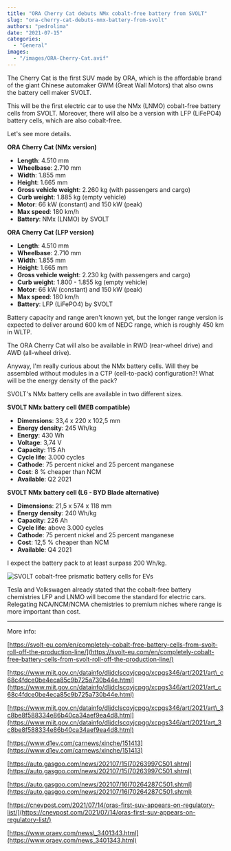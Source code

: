 ```yaml
---
title: "ORA Cherry Cat debuts NMx cobalt-free battery from SVOLT"
slug: "ora-cherry-cat-debuts-nmx-battery-from-svolt"
authors: "pedrolima"
date: "2021-07-15"
categories:
  - "General"
images:
  - "/images/ORA-Cherry-Cat.avif"
---
```


The Cherry Cat is the first SUV made by ORA, which is the affordable brand of the giant Chinese automaker GWM (Great Wall Motors) that also owns the battery cell maker SVOLT.

This will be the first electric car to use the NMx (LNMO) cobalt-free battery cells from SVOLT. Moreover, there will also be a version with LFP (LiFePO4) battery cells, which are also cobalt-free.

Let's see more details.

**ORA Cherry Cat (NMx version)**

- **Length**: 4.510 mm
- **Wheelbase**: 2.710 mm
- **Width**: 1.855 mm
- **Height**: 1.665 mm
- **Gross vehicle weight**: 2.260 kg (with passengers and cargo)
- **Curb weight**: 1.885 kg (empty vehicle)
- **Motor**: 66 kW (constant) and 150 kW (peak)
- **Max speed**: 180 km/h
- **Battery**: NMx (LNMO) by SVOLT

**ORA Cherry Cat (LFP version)**

- **Length**: 4.510 mm
- **Wheelbase**: 2.710 mm
- **Width**: 1.855 mm
- **Height**: 1.665 mm
- **Gross vehicle weight**: 2.230 kg (with passengers and cargo)
- **Curb weight**: 1.800 - 1.855 kg (empty vehicle)
- **Motor**: 66 kW (constant) and 150 kW (peak)
- **Max speed**: 180 km/h
- **Battery**: LFP (LiFePO4) by SVOLT

Battery capacity and range aren't known yet, but the longer range version is expected to deliver around 600 km of NEDC range, which is roughly 450 km in WLTP.

The ORA Cherry Cat will also be available in RWD (rear-wheel drive) and AWD (all-wheel drive).

Anyway, I'm really curious about the NMx battery cells. Will they be assembled without modules in a CTP (cell-to-pack) configuration?! What will be the energy density of the pack?

SVOLT's NMx battery cells are available in two different sizes.

**SVOLT NMx battery cell (MEB compatible)**

- **Dimensions**: 33,4 x 220 x 102,5 mm
- **Energy density**: 245 Wh/kg
- **Energy**: 430 Wh
- **Voltage**: 3,74 V
- **Capacity**: 115 Ah
- **Cycle life**: 3.000 cycles
- **Cathode**: 75 percent nickel and 25 percent manganese
- **Cost**: 8 % cheaper than NCM
- **Available**: Q2 2021

**SVOLT NMx battery cell (L6 - BYD Blade alternative)**

- **Dimensions**: 21,5 x 574 x 118 mm
- **Energy density**: 240 Wh/kg
- **Capacity**: 226 Ah
- **Cycle life**: above 3.000 cycles
- **Cathode**: 75 percent nickel and 25 percent manganese
- **Cost**: 12,5 % cheaper than NCM
- **Available**: Q4 2021

I expect the battery pack to at least surpass 200 Wh/kg.

![SVOLT cobalt-free prismatic battery cells for EVs](images/SVOLT-cobalt-free-prismatic-battery-cells-for-EVs.avif)

Tesla and Volkswagen already stated that the cobalt-free battery chemistries LFP and LNMO will become the standard for electric cars. Relegating NCA/NCM/NCMA chemistries to premium niches where range is more important than cost.

---

More info:

[https://svolt-eu.com/en/completely-cobalt-free-battery-cells-from-svolt-roll-off-the-production-line/](https://svolt-eu.com/en/completely-cobalt-free-battery-cells-from-svolt-roll-off-the-production-line/)

[https://www.miit.gov.cn/datainfo/dljdclscqyjcpgg/xcpgs346/art/2021/art\_c68c4fdce0be4eca85c9b725a730b44e.html](https://www.miit.gov.cn/datainfo/dljdclscqyjcpgg/xcpgs346/art/2021/art_c68c4fdce0be4eca85c9b725a730b44e.html)

[https://www.miit.gov.cn/datainfo/dljdclscqyjcpgg/xcpgs346/art/2021/art\_3c8be8f588334e86b40ca34aef9ea4d8.html](https://www.miit.gov.cn/datainfo/dljdclscqyjcpgg/xcpgs346/art/2021/art_3c8be8f588334e86b40ca34aef9ea4d8.html)

[https://www.d1ev.com/carnews/xinche/151413](https://www.d1ev.com/carnews/xinche/151413)

[https://auto.gasgoo.com/news/202107/15I70263997C501.shtml](https://auto.gasgoo.com/news/202107/15I70263997C501.shtml)

[https://auto.gasgoo.com/news/202107/16I70264287C501.shtml](https://auto.gasgoo.com/news/202107/16I70264287C501.shtml)

[https://cnevpost.com/2021/07/14/oras-first-suv-appears-on-regulatory-list/](https://cnevpost.com/2021/07/14/oras-first-suv-appears-on-regulatory-list/)

[https://www.oraev.com/news\_3401343.html](https://www.oraev.com/news_3401343.html)
